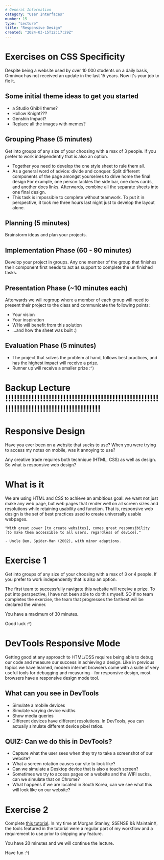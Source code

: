 ```yaml
---
# General Information
category: "User Interfaces"
number: 15
type: "Lecture"
title: "Responsive Design"
created: "2024-03-15T12:17:29Z"
---
```


# Exercises on CSS Specificity

Despite being a website used by over 10 000 students on a daily basis, Omnivox has not received an update in the last 15 years. Now it's your job to fix it.

## Some initial theme ideas to get you started

- a Studio Ghibli theme?
- Hollow Knight???
- Genshin Impact?
- Replace all the images with memes?

## Grouping Phase (5 minutes)

Get into groups of any size of your choosing with a max of 3 people. If you prefer to work independently that is also an option.

- Together you need to develop the one style sheet to rule them all.
- As a general word of advice: divide and conquer. Split different components of the page amongst yourselves to drive home the final design For example, one person tackles the side bar, one does cards, and another does links. Afterwards, combine all the separate sheets into one final design.
- This task is impossible to complete without teamwork. To put it in perspective, it took me three hours last night just to develop the layout alone.

## Planning (5 minutes)

Brainstorm ideas and plan your projects.

## Implementation Phase (60 - 90 minutes)

Develop your project in groups. Any one member of the group that finishes their component first needs to act as support to complete the un finished tasks.

## Presentation Phase (~10 minutes each)

Afterwards we will regroup where a member of each group will need to present their project to the class and communicate the following points:

- Your vision
- Your inspiration
- WHo will benefit from this solution
- ...and how the sheet was built :)

## Evaluation Phase (5 minutes)

- The project that solves the problem at hand, follows best practices, and has the highest impact will receive a prize.
- Runner up will receive a smaller prize :^)

# Backup Lecture !!!!!!!!!!!!!!!!!!!!!!!!!!!!!!!!!!!!!!!!!!!!!!!!!!!!!!!!!!!!!!!!!!!!!!!!!!!!!!!!!!!!!!

# Responsive Design

Have you ever been on a website that sucks to use? When you were trying to access my notes on mobile, was it annoying to use?

Any creative trade requires both technique (HTML, CSS) as well as design. So what is responsive web design?

# What is it

We are using HTML and CSS to achieve an ambitious goal: we want not just make any web page, but web pages that render well on all screen sizes and resolutions while retaining usability and function. That is, responsive web design is the set of best practices used to create universally usable webpages.

```text
"With great power [to create websites], comes great responsibility
[to make them accessible to all users, regardless of device]."

- Uncle Ben, Spider-Man (2002), with minor adaptions.
```

# Exercise 1

Get into groups of any size of your choosing with a max of 3 or 4 people. If you prefer to work independently that is also an option.

The first team to successfully navigate [this website](https://userinyerface.com/) will receive a prize. To put into perspective, I have not been able to do this myself. SO if no team completes the exercise, the team that progresses the farthest will be declared the winner.

You have a maximum of 30 minutes.

Good luck :^)

# DevTools Responsive Mode

Getting good at any approach to HTML/CSS requires being able to debug our code and measure our success in achieving a design. Like in previous topics we have learned, modern internet browsers come with a suite of very useful tools for debugging and measuring – for responsive design, most browsers have a responsive design mode tool.

## What can you see in DevTools

- Simulate a mobile devices
- Simulate varying device widths
- Show media queries
- Different devices have different resolutions. In DevTools, you can actually simulate different device pixel ratios.

## QUIZ: Can we do this in DevTools?

- Capture what the user sees when they try to take a screenshot of our website?
- What a screen rotation causes our site to look like?
- Can we simulate a Desktop device that is also a touch screen?
- Sometimes we try to access pages on a website and the WIFI sucks, can we simulate that on Chrome?
- What happens if we are located in South Korea, can we see what this will look like on our website?

# Exercise 2

Complete [this tutorial](https://developer.chrome.com/docs/devtools/device-mode). In my time at Morgan Stanley, SSENSE && MaintainX, the tools featured in the tutorial were a regular part of my workflow and a requirement to use prior to shipping any feature.

You have 20 minutes and we will continue the lecture.

Have fun :^)
